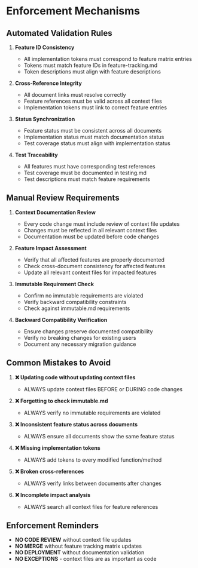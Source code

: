 # Enforcement Mechanisms

## Automated Validation Rules

1. **Feature ID Consistency**
   - All implementation tokens must correspond to feature matrix entries
   - Tokens must match feature IDs in feature-tracking.md
   - Token descriptions must align with feature descriptions

2. **Cross-Reference Integrity**
   - All document links must resolve correctly
   - Feature references must be valid across all context files
   - Implementation tokens must link to correct feature entries

3. **Status Synchronization**
   - Feature status must be consistent across all documents
   - Implementation status must match documentation status
   - Test coverage status must align with implementation status

4. **Test Traceability**
   - All features must have corresponding test references
   - Test coverage must be documented in testing.md
   - Test descriptions must match feature requirements

## Manual Review Requirements

1. **Context Documentation Review**
   - Every code change must include review of context file updates
   - Changes must be reflected in all relevant context files
   - Documentation must be updated before code changes

2. **Feature Impact Assessment**
   - Verify that all affected features are properly documented
   - Check cross-document consistency for affected features
   - Update all relevant context files for impacted features

3. **Immutable Requirement Check**
   - Confirm no immutable requirements are violated
   - Verify backward compatibility constraints
   - Check against immutable.md requirements

4. **Backward Compatibility Verification**
   - Ensure changes preserve documented compatibility
   - Verify no breaking changes for existing users
   - Document any necessary migration guidance

## Common Mistakes to Avoid

1. **❌ Updating code without updating context files**
   - ALWAYS update context files BEFORE or DURING code changes

2. **❌ Forgetting to check immutable.md**
   - ALWAYS verify no immutable requirements are violated

3. **❌ Inconsistent feature status across documents**
   - ALWAYS ensure all documents show the same feature status

4. **❌ Missing implementation tokens**
   - ALWAYS add tokens to every modified function/method

5. **❌ Broken cross-references**
   - ALWAYS verify links between documents after changes

6. **❌ Incomplete impact analysis**
   - ALWAYS search all context files for feature references

## Enforcement Reminders

- **NO CODE REVIEW** without context file updates
- **NO MERGE** without feature tracking matrix updates  
- **NO DEPLOYMENT** without documentation validation
- **NO EXCEPTIONS** - context files are as important as code
